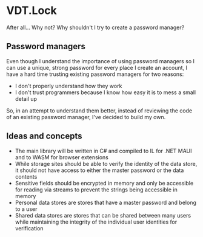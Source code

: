# VDT.Lock

After all... Why not? Why shouldn't I try to create a password manager?

## Password managers

Even though I understand the importance of using password managers so I can use a unique, strong password for every place I create an account, I have a hard
time trusting existing password managers for two reasons:

- I don't properly understand how they work
- I don't trust programmers because I know how easy it is to mess a small detail up

So, in an attempt to understand them better, instead of reviewing the code of an existing password manager, I've decided to build my own.

## Ideas and concepts

- The main library will be written in C# and compiled to IL for .NET MAUI and to WASM for browser extensions
- While storage sites should be able to verify the identity of the data store, it should not have access to either the master password or the data contents
- Sensitive fields should be encrypted in memory and only be accessible for reading via streams to prevent the strings being accessible in memory
- Personal data stores are stores that have a master password and belong to a user
- Shared data stores are stores that can be shared between many users while maintaining the integrity of the individual user identities for verification
